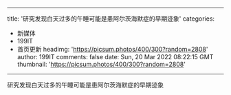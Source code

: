 
---
title: '研究发现白天过多的午睡可能是患阿尔茨海默症的早期迹象'
categories: 
 - 新媒体
 - 199IT
 - 首页更新
headimg: 'https://picsum.photos/400/300?random=2808'
author: 199IT
comments: false
date: Sun, 20 Mar 2022 08:22:15 GMT
thumbnail: 'https://picsum.photos/400/300?random=2808'
---

<div>   
研究发现白天过多的午睡可能是患阿尔茨海默症的早期迹象  
</div>
            